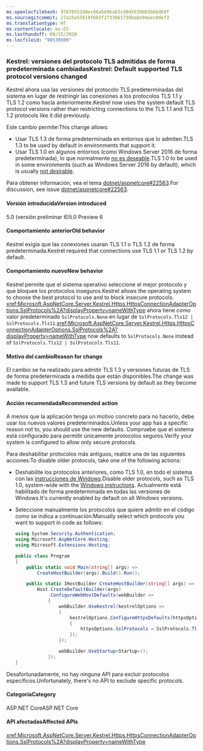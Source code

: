 ```yaml
---
ms.openlocfilehash: 97870553d4ec66a569ba63cd945639b03bbbd6df
ms.sourcegitcommit: 27a15a55019f6b5f2733961738babe94aec0def3
ms.translationtype: HT
ms.contentlocale: es-ES
ms.lasthandoff: 09/15/2020
ms.locfileid: "90539500"
---
```

### <a name="kestrel-default-supported-tls-protocol-versions-changed"></a><span data-ttu-id="0b576-101">Kestrel: versiones del protocolo TLS admitidas de forma predeterminada cambiadas</span><span class="sxs-lookup"><span data-stu-id="0b576-101">Kestrel: Default supported TLS protocol versions changed</span></span>

<span data-ttu-id="0b576-102">Kestrel ahora usa las versiones del protocolo TLS predeterminadas del sistema en lugar de restringir las conexiones a los protocolos TLS 1.1 y TLS 1.2 como hacía anteriormente.</span><span class="sxs-lookup"><span data-stu-id="0b576-102">Kestrel now uses the system default TLS protocol versions rather than restricting connections to the TLS 1.1 and TLS 1.2 protocols like it did previously.</span></span>

<span data-ttu-id="0b576-103">Este cambio permite:</span><span class="sxs-lookup"><span data-stu-id="0b576-103">This change allows:</span></span>

* <span data-ttu-id="0b576-104">Usar TLS 1.3 de forma predeterminada en entornos que lo admiten.</span><span class="sxs-lookup"><span data-stu-id="0b576-104">TLS 1.3 to be used by default in environments that support it.</span></span>
* <span data-ttu-id="0b576-105">Usar TLS 1.0 en algunos entornos (como Windows Server 2016 de forma predeterminada), lo que normalmente [no es deseable](/security/engineering/solving-tls1-problem).</span><span class="sxs-lookup"><span data-stu-id="0b576-105">TLS 1.0 to be used in some environments (such as Windows Server 2016 by default), which is usually [not desirable](/security/engineering/solving-tls1-problem).</span></span>

<span data-ttu-id="0b576-106">Para obtener información, vea el tema [dotnet/aspnetcore#22563](https://github.com/dotnet/aspnetcore/issues/22563).</span><span class="sxs-lookup"><span data-stu-id="0b576-106">For discussion, see issue [dotnet/aspnetcore#22563](https://github.com/dotnet/aspnetcore/issues/22563).</span></span>

#### <a name="version-introduced"></a><span data-ttu-id="0b576-107">Versión introducida</span><span class="sxs-lookup"><span data-stu-id="0b576-107">Version introduced</span></span>

<span data-ttu-id="0b576-108">5.0 (versión preliminar 6)</span><span class="sxs-lookup"><span data-stu-id="0b576-108">5.0 Preview 6</span></span>

#### <a name="old-behavior"></a><span data-ttu-id="0b576-109">Comportamiento anterior</span><span class="sxs-lookup"><span data-stu-id="0b576-109">Old behavior</span></span>

<span data-ttu-id="0b576-110">Kestrel exigía que las conexiones usaran TLS 1.1 o TLS 1.2 de forma predeterminada.</span><span class="sxs-lookup"><span data-stu-id="0b576-110">Kestrel required that connections use TLS 1.1 or TLS 1.2 by default.</span></span>

#### <a name="new-behavior"></a><span data-ttu-id="0b576-111">Comportamiento nuevo</span><span class="sxs-lookup"><span data-stu-id="0b576-111">New behavior</span></span>

<span data-ttu-id="0b576-112">Kestrel permite que el sistema operativo seleccione el mejor protocolo y que bloquee los protocolos inseguros.</span><span class="sxs-lookup"><span data-stu-id="0b576-112">Kestrel allows the operating system to choose the best protocol to use and to block insecure protocols.</span></span> <span data-ttu-id="0b576-113"><xref:Microsoft.AspNetCore.Server.Kestrel.Https.HttpsConnectionAdapterOptions.SslProtocols%2A?displayProperty=nameWithType> ahora tiene como valor predeterminado `SslProtocols.None` en lugar de `SslProtocols.Tls12 | SslProtocols.Tls11`.</span><span class="sxs-lookup"><span data-stu-id="0b576-113"><xref:Microsoft.AspNetCore.Server.Kestrel.Https.HttpsConnectionAdapterOptions.SslProtocols%2A?displayProperty=nameWithType> now defaults to `SslProtocols.None` instead of `SslProtocols.Tls12 | SslProtocols.Tls11`.</span></span>

#### <a name="reason-for-change"></a><span data-ttu-id="0b576-114">Motivo del cambio</span><span class="sxs-lookup"><span data-stu-id="0b576-114">Reason for change</span></span>

<span data-ttu-id="0b576-115">El cambio se ha realizado para admitir TLS 1.3 y versiones futuras de TLS de forma predeterminada a medida que están disponibles.</span><span class="sxs-lookup"><span data-stu-id="0b576-115">The change was made to support TLS 1.3 and future TLS versions by default as they become available.</span></span>

#### <a name="recommended-action"></a><span data-ttu-id="0b576-116">Acción recomendada</span><span class="sxs-lookup"><span data-stu-id="0b576-116">Recommended action</span></span>

<span data-ttu-id="0b576-117">A menos que la aplicación tenga un motivo concreto para no hacerlo, debe usar los nuevos valores predeterminados.</span><span class="sxs-lookup"><span data-stu-id="0b576-117">Unless your app has a specific reason not to, you should use the new defaults.</span></span> <span data-ttu-id="0b576-118">Compruebe que el sistema está configurado para permitir únicamente protocolos seguros.</span><span class="sxs-lookup"><span data-stu-id="0b576-118">Verify your system is configured to allow only secure protocols.</span></span>

<span data-ttu-id="0b576-119">Para deshabilitar protocolos más antiguos, realice una de las siguientes acciones:</span><span class="sxs-lookup"><span data-stu-id="0b576-119">To disable older protocols, take one of the following actions:</span></span>

* <span data-ttu-id="0b576-120">Deshabilite los protocolos anteriores, como TLS 1.0, en todo el sistema con las [instrucciones de Windows](../../../../docs/framework/network-programming/tls.md#configuring-schannel-protocols-in-the-windows-registry).</span><span class="sxs-lookup"><span data-stu-id="0b576-120">Disable older protocols, such as TLS 1.0, system-wide with the [Windows instructions](../../../../docs/framework/network-programming/tls.md#configuring-schannel-protocols-in-the-windows-registry).</span></span> <span data-ttu-id="0b576-121">Actualmente está habilitado de forma predeterminada en todas las versiones de Windows.</span><span class="sxs-lookup"><span data-stu-id="0b576-121">It's currently enabled by default on all Windows versions.</span></span>
* <span data-ttu-id="0b576-122">Seleccione manualmente los protocolos que quiere admitir en el código como se indica a continuación:</span><span class="sxs-lookup"><span data-stu-id="0b576-122">Manually select which protocols you want to support in code as follows:</span></span>

    ```csharp
    using System.Security.Authentication;
    using Microsoft.AspNetCore.Hosting;
    using Microsoft.Extensions.Hosting;

    public class Program
    {
        public static void Main(string[] args) =>
            CreateHostBuilder(args).Build().Run();

        public static IHostBuilder CreateHostBuilder(string[] args) =>
            Host.CreateDefaultBuilder(args)
                .ConfigureWebHostDefaults(webBuilder =>
                {
                    webBuilder.UseKestrel(kestrelOptions =>
                    {
                        kestrelOptions.ConfigureHttpsDefaults(httpsOptions =>
                        {
                            httpsOptions.SslProtocols = SslProtocols.Tls12 | SslProtocols.Tls13;
                        });
                    });

                    webBuilder.UseStartup<Startup>();
                });
    }
    ```

<span data-ttu-id="0b576-123">Desafortunadamente, no hay ninguna API para excluir protocolos específicos.</span><span class="sxs-lookup"><span data-stu-id="0b576-123">Unfortunately, there's no API to exclude specific protocols.</span></span>

#### <a name="category"></a><span data-ttu-id="0b576-124">Categoría</span><span class="sxs-lookup"><span data-stu-id="0b576-124">Category</span></span>

<span data-ttu-id="0b576-125">ASP.NET Core</span><span class="sxs-lookup"><span data-stu-id="0b576-125">ASP.NET Core</span></span>

#### <a name="affected-apis"></a><span data-ttu-id="0b576-126">API afectadas</span><span class="sxs-lookup"><span data-stu-id="0b576-126">Affected APIs</span></span>

<xref:Microsoft.AspNetCore.Server.Kestrel.Https.HttpsConnectionAdapterOptions.SslProtocols%2A?displayProperty=nameWithType>

<!-- 

#### Affected APIs

`P:Microsoft.AspNetCore.Server.Kestrel.Https.HttpsConnectionAdapterOptions.SslProtocols`

-->
